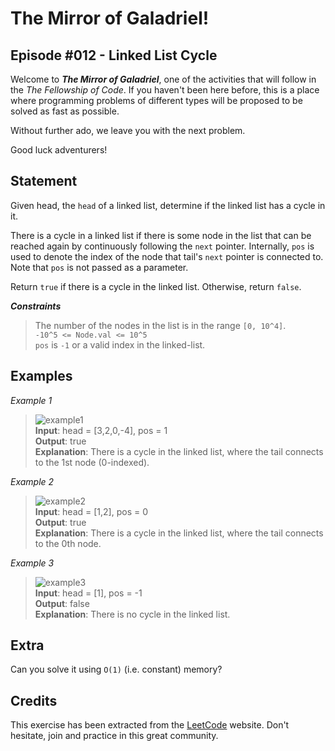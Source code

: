 # The Mirror of Galadriel!
## Episode #012 - Linked List Cycle

Welcome to ***The Mirror of Galadriel***, one of the activities that will follow in the *The Fellowship of Code*. If you haven't been here before, this is a place where programming problems of different types will be proposed to be solved as fast as possible.

Without further ado, we leave you with the next problem. 

Good luck adventurers!

## Statement

Given head, the ``head`` of a linked list, determine if the linked list has a cycle in it.

There is a cycle in a linked list if there is some node in the list that can be reached again by continuously following the ``next`` pointer. 
Internally, ``pos`` is used to denote the index of the node that tail's ``next`` pointer is connected to. Note that ``pos`` is not passed as a parameter.

Return ``true`` if there is a cycle in the linked list. Otherwise, return ``false``.

***Constraints***
> The number of the nodes in the list is in the range ``[0, 10^4]``.
> </br>``-10^5 <= Node.val <= 10^5``
> </br>``pos`` is ``-1`` or a valid index in the linked-list.

## Examples

*Example 1*
> ![example1](https://assets.leetcode.com/uploads/2018/12/07/circularlinkedlist.png)
> </br> **Input**: head = [3,2,0,-4], pos = 1
> </br> **Output**: true
> </br> **Explanation**: There is a cycle in the linked list, where the tail connects to the 1st node (0-indexed).

*Example 2*
> ![example2](https://assets.leetcode.com/uploads/2018/12/07/circularlinkedlist_test2.png)
> </br> **Input**: head = [1,2], pos = 0
> </br> **Output**: true
> </br> **Explanation**: There is a cycle in the linked list, where the tail connects to the 0th node.

*Example 3*
> ![example3](https://assets.leetcode.com/uploads/2018/12/07/circularlinkedlist_test3.png)
> </br> **Input**: head = [1], pos = -1
> </br> **Output**: false
> </br> **Explanation**: There is no cycle in the linked list.

## Extra

Can you solve it using ``O(1)`` (i.e. constant) memory?

## Credits

This exercise has been extracted from the [LeetCode](https://leetcode.com/problems/linked-list-cycle) website. Don't hesitate, join and practice in this great community.
